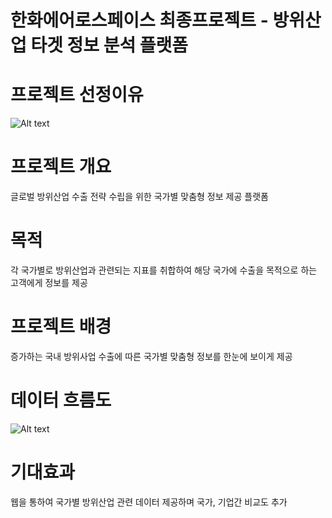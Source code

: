 # 한화에어로스페이스 최종프로젝트 - 방위산업 타겟 정보 분석 플랫폼

# 프로젝트 선정이유 

![Alt text](https://www.dropbox.com/scl/fi/1fowl5caxob0p76ld4mee/.png?rlkey=xyh6uarlme6gorshh48lke94q&st=9v11s5lg&raw=1)

# 프로젝트 개요

글로벌 방위산업 수출 전략 수립을 위한 국가별 맞춤형 정보 제공 플랫폼


# 목적

각 국가별로 방위산업과 관련되는 지표를 취합하여 해당 국가에 수출을 목적으로 하는 고객에게 정보를 제공

# 프로젝트 배경

증가하는 국내 방위사업 수출에 따른 국가별 맞춤형 정보를 한눈에 보이게 제공

# 데이터 흐름도
![Alt text](https://www.dropbox.com/scl/fi/1fowl5caxob0p76ld4mee/.png?rlkey=xyh6uarlme6gorshh48lke94q&st=9v11s5lg&raw=1)


# 기대효과

웹을 통하여 국가별 방위산업 관련 데이터 제공하며 국가, 기업간 비교도 추가
